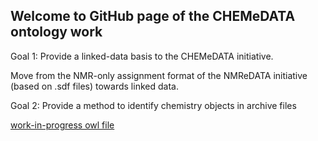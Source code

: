 ## Welcome to GitHub page of the CHEMeDATA ontology work

Goal 1: Provide a linked-data basis to the CHEMeDATA initiative.

Move from the NMR-only assignment format of the NMReDATA initiative (based on .sdf files) towards linked data.

Goal 2: Provide a method to identify chemistry objects in archive files

[work-in-progress owl file](chemedata/playground/chemedata.owl)